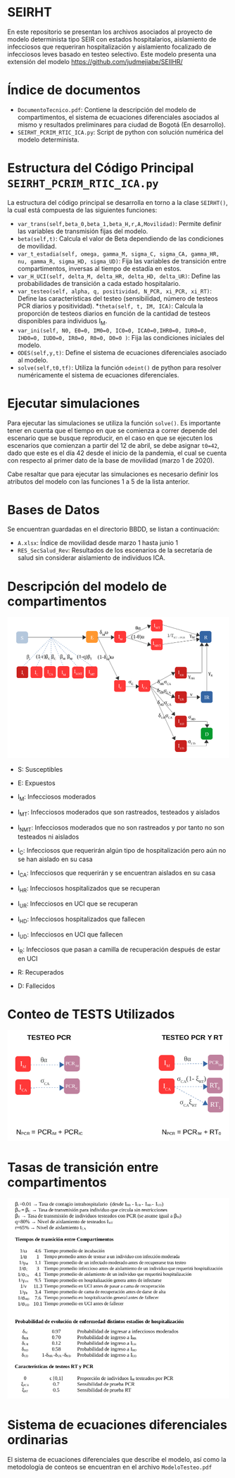 # SEIRHT
En este repositorio se presentan los archivos asociados al proyecto de modelo determinista tipo SEIR con estados hospitalarios, aislamiento de infecciosos que requeriran hospitalización y aislamiento focalizado de infecciosos leves basado en testeo selectivo. 
Este modelo presenta una extensión del modelo https://github.com/judmejiabe/SEIIHR/
# Índice de documentos
* `DocumentoTecnico.pdf`: Contiene la descripción del modelo de compartimentos, el sistema de ecuaciones diferenciales asociados al mismo y resultados preliminares para ciudad de Bogotá (En desarrollo).
* `SEIRHT_PCRIM_RTIC_ICA.py`: Script de python con solución numérica del modelo determinista.
# Estructura del Código Principal `SEIRHT_PCRIM_RTIC_ICA.py`
La estructura del código principal se desarrolla en torno a la clase `SEIRHT()`, la cual está compuesta de las siguientes funciones:
* `var_trans(self,beta_0,beta_1,beta_H,r,A,Movilidad)`: Permite definir las variables de transmisión fijas del modelo.
* `beta(self,t)`: Calcula el valor de Beta dependiendo de las condiciones de  movilidad.
* `var_t_estadia(self, omega, gamma_M, sigma_C, sigma_CA, gamma_HR, nu, gamma_R, sigma_HD, sigma_UD)`: Fija las variables de transición entre compartimentos, inversas al tiempo de estadía en estos.
* `var_H_UCI(self, delta_M, delta_HR, delta_HD, delta_UR)`: Define las probabilidades de transición a cada estado hospitalario.
* `var_testeo(self, alpha, q, positividad, N_PCR, xi_PCR, xi_RT)`: Define las características del testeo (sensibilidad, número de testeos PCR diarios y positividad).
*`theta(self, t, IM, ICA)`: Calcula la proporción de testeos diarios en función de la cantidad de testeos disponibles para individuos I<sub>M</sub>.
* `var_ini(self, N0, E0=0, IM0=0, IC0=0, ICA0=0,IHR0=0, IUR0=0, IHD0=0, IUD0=0, IR0=0, R0=0, D0=0 )`: Fija las condiciones iniciales del modelo.
* `ODES(self,y,t)`: Define el sistema de ecuaciones diferenciales asociado al modelo.
* `solve(self,t0,tf)`: Utiliza la función  `odeint()` de python para resolver numéricamente el sistema de ecuaciones diferenciales.

# Ejecutar simulaciones
Para ejecutar las simulaciones se utiliza la función `solve()`. Es importante tener en cuenta que el tiempo en que se comienza a correr depende del escenario que se busque reproducir, en el caso en que se ejecuten los escenarios que comienzan a partir del 12 de abril, se debe asignar `t0=42`, dado que este es el día 42 desde el inicio de la pandemia, el cual se cuenta con respecto al primer dato de la base de movilidad (marzo 1 de 2020).

Cabe resaltar que para ejecutar las simulaciones es necesario definir los atributos del modelo con las funciones 1 a 5 de la lista anterior.

# Bases de Datos
Se encuentran guardadas en el directorio BBDD, se listan a continuación:
* `A.xlsx`: Índice de movilidad desde marzo 1 hasta junio 1
* `RES_SecSalud_Rev`: Resultados de los escenarios de la secretaría de salud sin considerar aislamiento de individuos ICA.

# Descripción del modelo de compartimentos
![Esquema](/IMG/Esquema.png?raw=true)

* S: Susceptibles
* E: Expuestos
* I<sub>M</sub>: Infecciosos moderados
* I<sub>MT</sub>: Infecciosos moderados que son rastreados, testeados y aislados
* I<sub>NMT</sub>: Infecciosos moderados que no son rastreados y por tanto no son testeados ni aislados
* I<sub>C</sub>: Infecciosos que requerirán algún tipo de hospitalización pero aún no se han aislado en su casa
* I<sub>CA</sub>: Infecciosos que requerirán y se encuentran aislados en su casa
* I<sub>HR</sub>: Infecciosos hospitalizados que se recuperan
* I<sub>UR</sub>: Infecciosos en UCI que se recuperan
* I<sub>HD</sub>: Infecciosos hospitalizados que fallecen
* I<sub>UD</sub>: Infecciosos en UCI que fallecen

* I<sub>R</sub>: Infecciosos que pasan a camilla de recuperación después de estar en UCI
* R: Recuperados
* D: Fallecidos

# Conteo de TESTS Utilizados

![Esquema](/IMG/Esquema_Tests.png?raw=true)

# Tasas de transición entre compartimentos
![Tasas](/IMG/Tasas.png?raw=true)

# Sistema de ecuaciones diferenciales ordinarias
El sistema de ecuaciones diferenciales que describe el modelo, así como la metodología de conteos se encuentran en el archivo `ModeloTesteo.pdf`
